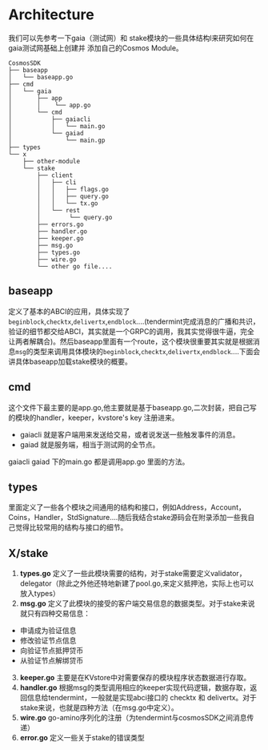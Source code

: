 # Architecture

我们可以先参考一下gaia（测试网）和 stake模块的一些具体结构l来研究如何在gaia测试网基础上创建并 添加自己的Cosmos Module。

```
CosmosSDK
├── baseapp
│   └── baseapp.go
├── cmd
│   └── gaia
│       ├── app
│       │    └── app.go
│       └── cmd
│           ├── gaiacli
│           │   └── main.go
│           └── gaiad
│               └── main.gp 
├── types
└── x
    ├── other-module
    └── stake
        ├── client
        │   ├── cli
        │   │   ├── flags.go
        │   │   ├── query.go
        │   │   └── tx.go
        │   └── rest
        │        └── query.go
        ├── errors.go
        ├── handler.go
        ├── keeper.go
        ├── msg.go
        ├── types.go
        ├── wire.go
        └── other go file....       
```
## baseapp
定义了基本的ABCI的应用，具体实现了`beginblock`,`checktx`,`delivertx`,`endblock`....(tendermint完成消息的广播和共识，验证的细节都交给ABCI，其实就是一个GRPC的调用，我其实觉得很牛逼，完全让两者解耦合)。然后baseapp里面有一个route，这个模块很重要其实就是根据消息`msg`的类型来调用具体模块的`beginblock`,`checktx`,`delivertx`,`endblock`....下面会讲具体baseapp加载stake模块的概要。

## cmd
这个文件下最主要的是app.go,他主要就是基于baseapp.go,二次封装，把自己写的模块的handler，keeper，kvstore's key 注册进来。

* gaiacli 就是客户端用来发送给交易，或者说发送一些触发事件的消息。
* gaiad   就是服务端，相当于测试网的全节点。

gaiacli gaiad 下的main.go 都是调用app.go 里面的方法。
## types
里面定义了一些各个模块之间通用的结构和接口，例如Address，Account，Coins，Handler，StdSignature....随后我结合stake源码会在附录添加一些我自己觉得比较常用的结构与接口的细节。
## X/stake
1. **types.go** 定义了一些此模块需要的结构，对于stake需要定义validator，delegator（除此之外他还特地新建了pool.go,来定义抵押池，实际上也可以放入types）
2. **msg.go** 定义了此模块的接受的客户端交易信息的数据类型。对于stake来说就只有四种交易信息： 
  * 申请成为验证信息
  * 修改验证节点信息
  * 向验证节点抵押贷币
  * 从验证节点解绑贷币
3. **keeper.go** 主要是在KVstore中对需要保存的模块程序状态数据进行存取。
4. **handler.go** 根据msg的类型调用相应的keeper实现代码逻辑，数据存取，返回信息给tendermint，一般就是实现abci接口的 checktx 和 delivertx。对于stake来说，也就是四种方法（在msg.go中定义）。
5. **wire.go**  go-amino序列化的注册（为tendermint与cosmosSDK之间消息传递）
6. **error.go** 定义一些关于stake的错误类型 
